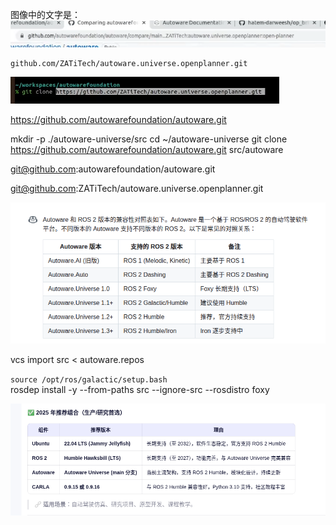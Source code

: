 图像中的文字是：
![alt text](image.png)
```
github.com/ZATiTech/autoware.universe.openplanner.git
```

![alt text](image-1.png)

https://github.com/autowarefoundation/autoware.git

mkdir -p ./autoware-universe/src
cd ~/autoware-universe
git clone https://github.com/autowarefoundation/autoware.git src/autoware


git@github.com:autowarefoundation/autoware.git

git@github.com:ZATiTech/autoware.universe.openplanner.git

![alt text](image-2.png)

vcs import src < autoware.repos

`source /opt/ros/galactic/setup.bash`  
rosdep install -y --from-paths src --ignore-src --rosdistro foxy

![alt text](image-3.png)
